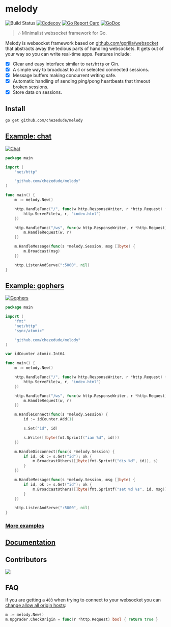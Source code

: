 # melody

![Build Status](https://github.com/chezedude/melody/actions/workflows/test.yml/badge.svg)
[![Codecov](https://img.shields.io/codecov/c/github/chezedude/melody)](https://app.codecov.io/github/chezedude/melody)
[![Go Report Card](https://goreportcard.com/badge/github.com/chezedude/melody)](https://goreportcard.com/report/github.com/chezedude/melody)
[![GoDoc](https://godoc.org/github.com/chezedude/melody?status.svg)](https://godoc.org/github.com/chezedude/melody)

> :notes: Minimalist websocket framework for Go.

Melody is websocket framework based on [github.com/gorilla/websocket](https://github.com/gorilla/websocket)
that abstracts away the tedious parts of handling websockets. It gets out of
your way so you can write real-time apps. Features include:

* [x] Clear and easy interface similar to `net/http` or Gin.
* [x] A simple way to broadcast to all or selected connected sessions.
* [x] Message buffers making concurrent writing safe.
* [x] Automatic handling of sending ping/pong heartbeats that timeout broken sessions.
* [x] Store data on sessions.

## Install

```bash
go get github.com/chezedude/melody
```

## [Example: chat](https://github.com/chezedude/melody/tree/master/examples/chat)

[![Chat](https://cdn.rawgit.com/chezedude/melody/master/examples/chat/demo.gif "Demo")](https://github.com/chezedude/melody/tree/master/examples/chat)

```go
package main

import (
	"net/http"

	"github.com/chezedude/melody"
)

func main() {
	m := melody.New()

	http.HandleFunc("/", func(w http.ResponseWriter, r *http.Request) {
		http.ServeFile(w, r, "index.html")
	})

	http.HandleFunc("/ws", func(w http.ResponseWriter, r *http.Request) {
		m.HandleRequest(w, r)
	})

	m.HandleMessage(func(s *melody.Session, msg []byte) {
		m.Broadcast(msg)
	})

	http.ListenAndServe(":5000", nil)
}
```

## [Example: gophers](https://github.com/chezedude/melody/tree/master/examples/gophers)

[![Gophers](https://cdn.rawgit.com/chezedude/melody/master/examples/gophers/demo.gif "Demo")](https://github.com/chezedude/melody/tree/master/examples/gophers)

```go
package main

import (
	"fmt"
	"net/http"
	"sync/atomic"

	"github.com/chezedude/melody"
)

var idCounter atomic.Int64

func main() {
	m := melody.New()

	http.HandleFunc("/", func(w http.ResponseWriter, r *http.Request) {
		http.ServeFile(w, r, "index.html")
	})

	http.HandleFunc("/ws", func(w http.ResponseWriter, r *http.Request) {
		m.HandleRequest(w, r)
	})

	m.HandleConnect(func(s *melody.Session) {
		id := idCounter.Add(1)

		s.Set("id", id)

		s.Write([]byte(fmt.Sprintf("iam %d", id)))
	})

	m.HandleDisconnect(func(s *melody.Session) {
		if id, ok := s.Get("id"); ok {
			m.BroadcastOthers([]byte(fmt.Sprintf("dis %d", id)), s)
		}
	})

	m.HandleMessage(func(s *melody.Session, msg []byte) {
		if id, ok := s.Get("id"); ok {
			m.BroadcastOthers([]byte(fmt.Sprintf("set %d %s", id, msg)), s)
		}
	})

	http.ListenAndServe(":5000", nil)
}
```

### [More examples](https://github.com/chezedude/melody/tree/master/examples)

## [Documentation](https://godoc.org/github.com/chezedude/melody)

## Contributors

<a href="https://github.com/chezedude/melody/graphs/contributors">
	<img src="https://contrib.rocks/image?repo=chezedude/melody" />
</a>

## FAQ

If you are getting a `403` when trying  to connect to your websocket you can [change allow all origin hosts](http://godoc.org/github.com/gorilla/websocket#hdr-Origin_Considerations):

```go
m := melody.New()
m.Upgrader.CheckOrigin = func(r *http.Request) bool { return true }
```
